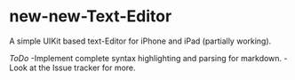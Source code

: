 new-new-Text-Editor
===================

A simple UIKit based text-Editor for iPhone and iPad (partially working).

*ToDo*
-Implement complete syntax highlighting and parsing for markdown.
-Look at the Issue tracker for more.
